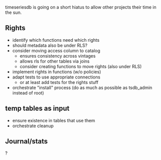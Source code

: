 timeseriesdb is going on a short hiatus to allow other projects their time
in the sun.

## Rights
* identify which functions need which rights
* should metadata also be under RLS?
* consider moving access column to catalog
  * ensures consistency across vintages
  * allows rls for other tables via joins
  * consider creating functions to move rights (also under RLS)
* implement rights in functions (w/o policies)
* adapt tests to use appropriate connections
  * or at least add tests for the rights stuff
* orchestrate "install" process (do as much as possible as tsdb_admin instead of root)

## temp tables as input
* ensure existence in tables that use them
* orchestrate cleanup

## Journal/stats
?
